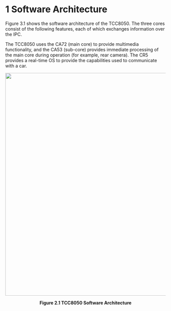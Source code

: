 # 1 Software Architecture

Figure 3.1 shows the software architecture of the TCC8050. The three cores consist of the following features, each of which exchanges information over the IPC.

The TCC8050 uses the CA72 (main core) to provide multimedia functionality, and the CA53 (sub-core) provides immediate processing of the main core during operation (for example, rear camera). The CR5 provides a real-time OS to provide the capabilities used to communicate with a car.

<div style="display: flex; justify-content: center;">
    <img src="https://github.com/Topst-Dev/Documentation/assets/144076415/b561c6cf-5e8c-43db-b9a0-70dd1c871b62" width="1050" height="700" style="margin: auto;">
</div>
<p align="center"><strong>Figure 2.1 TCC8050 Software Architecture</strong></p>
